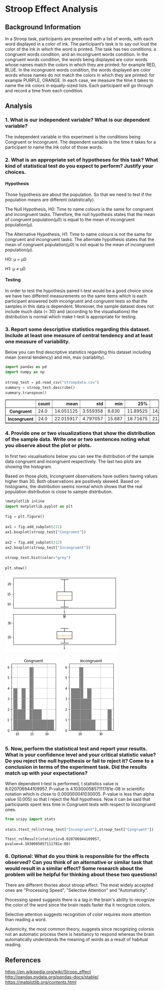 
# Stroop Effect Analysis

## Background Information

In a Stroop task, participants are presented with a list of words, with each word displayed in a color of ink. The participant’s task is to say out loud the color of the ink in which the word is printed. The task has two conditions: a congruent words condition, and an incongruent words condition. In the congruent words condition, the words being displayed are color words whose names match the colors in which they are printed: for example RED, BLUE. In the incongruent words condition, the words displayed are color words whose names do not match the colors in which they are printed: for example PURPLE, ORANGE. In each case, we measure the time it takes to name the ink colors in equally-sized lists. Each participant will go through and record a time from each condition.


## Analysis


### 1. What is our independent variable? What is our dependent variable?

The independent variable in this experiment is the conditions being Congruent or Incongruent. The dependent variable is the time it takes for a participant to name the ink color of those words.


### 2. What is an appropriate set of hypotheses for this task? What kind of statistical test do you expect to perform? Justify your choices.

#### Hypothesis

Those hypothesis are about the population. So that we need to test if the population means are different (statistically).

The Null Hypothesis, H0: Time to name colours is the same for congruent and incongruent tasks. Therefore, the null hypothesis states that the mean of congruent population(μ0) is equal to the mean of incongruent population(μ).

The Alternative Hypothesis, H1: Time to name colours is not the same for congruent and incongruent tasks. The alternate hypothesis states that the mean of congruent population(μ0) is not equal to the mean of incongruent population(μ).


H0: μ = μ0 

H1: μ ≠ μ0



#### Testing

In order to test the hypothesis paired t-test would be a good choice since we have two different measurements on the same items which is each participant answered both incongruent and congruent tests so that the samples in this data is dependent. Moreover, the sample dataset does not include much data (< 30) and (according to the visualisations) the distribution is normal which make t-test is appropriate for testing.


### 3. Report some descriptive statistics regarding this dataset. Include at least one measure of central tendency and at least one measure of variability.

Below you can find descriptive statistics regarding this dataset including mean (cenral tendency) and min, max (variablity). 


```python
import pandas as pd
import numpy as np

stroop_test = pd.read_csv("stroopdata.csv")
summary = stroop_test.describe()
summary.transpose()
```




<div>
<table border="1" class="dataframe">
  <thead>
    <tr style="text-align: right;">
      <th></th>
      <th>count</th>
      <th>mean</th>
      <th>std</th>
      <th>min</th>
      <th>25%</th>
      <th>50%</th>
      <th>75%</th>
      <th>max</th>
    </tr>
  </thead>
  <tbody>
    <tr>
      <th>Congruent</th>
      <td>24.0</td>
      <td>14.051125</td>
      <td>3.559358</td>
      <td>8.630</td>
      <td>11.89525</td>
      <td>14.3565</td>
      <td>16.20075</td>
      <td>22.328</td>
    </tr>
    <tr>
      <th>Incongruent</th>
      <td>24.0</td>
      <td>22.015917</td>
      <td>4.797057</td>
      <td>15.687</td>
      <td>18.71675</td>
      <td>21.0175</td>
      <td>24.05150</td>
      <td>35.255</td>
    </tr>
  </tbody>
</table>
</div>



### 4. Provide one or two visualizations that show the distribution of the sample data. Write one or two sentences noting what you observe about the plot or plots.


In first two visualisations below you can see the distribution of the sample data congruent and incongruent respectively. The last two plots are showing the histogram.

Based on those plots, Incongruent observations have outliers having values higher than 30. Both observations are positively skewed. Based on histograms, the distribution seems normal which shows that the real population distribution is close to sample distribution.



```python
%matplotlib inline
import matplotlib.pyplot as plt

fig = plt.figure()

ax1 = fig.add_subplot(211)
ax1.boxplot(stroop_test["Congruent"])

ax2 = fig.add_subplot(212)
ax2.boxplot(stroop_test["Incongruent"])

stroop_test.hist(color="grey")

plt.show()
```


![png](output_3_0.png)



![png](output_3_1.png)


### 5. Now, perform the statistical test and report your results. What is your confidence level and your critical statistic value? Do you reject the null hypothesis or fail to reject it? Come to a conclusion in terms of the experiment task. Did the results match up with your expectations?

When dependent t-test is performed, t statistics value is 8.020706944109957. P-value is 4.1030005857111781e-08 in scientific notation which is close to 0.000000041030005. P-value is less than alpha value (0.005) so that I reject the Null hypothesis. Now it can be said that participants spent less time in Congruent tests with respect to Incongruent ones.


```python
from scipy import stats

stats.ttest_rel(stroop_test["Incongruent"],stroop_test["Congruent"])

```




    Ttest_relResult(statistic=8.020706944109957, pvalue=4.1030005857111781e-08)



### 6. Optional: What do you think is responsible for the effects observed? Can you think of an alternative or similar task that would result in a similar effect? Some research about the problem will be helpful for thinking about these two questions!

There are different thories about stroop effect. The most widely accepted ones are "Processing Speed", "Selective Attention" and "Automaticity". 

Processing speed suggests there is a lag in the brain's ability to recognize the color of the word since the brain reads faster tha it recognize colors.

Selective attention suggests recognition of color requires more attention than reading a word.

Automicity, the most common theory, suggests since recognizing colorsis not an automatic process there is hesitiancy to respond whereas the brain automatically understands the meaning of words as a result of habitual reading.


## References

https://en.wikipedia.org/wiki/Stroop_effect
http://pandas.pydata.org/pandas-docs/stable/
https://matplotlib.org/contents.html

